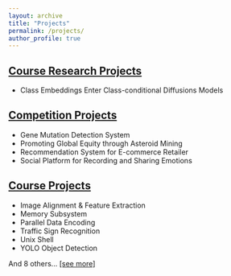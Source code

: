 ```yaml
---
layout: archive
title: "Projects"
permalink: /projects/
author_profile: true
---
```


[Course Research Projects](https://chuanyangjin.github.io/projects/course-research-projects)
------

+ Class Embeddings Enter Class-conditional Diffusions Models

[Competition Projects](https://chuanyangjin.github.io/projects/competition-projects)
------

+ Gene Mutation Detection System
+ Promoting Global Equity through Asteroid Mining
+ Recommendation System for E-commerce Retailer
+ Social Platform for Recording and Sharing Emotions

[Course Projects](https://chuanyangjin.github.io/projects/course-projects)
------

+ Image Alignment & Feature Extraction
+ Memory Subsystem
+ Parallel Data Encoding
+ Traffic Sign Recognition
+ Unix Shell
+ YOLO Object Detection

And 8 others... [[see more]](https://chuanyangjin.github.io/projects/course-projects)
